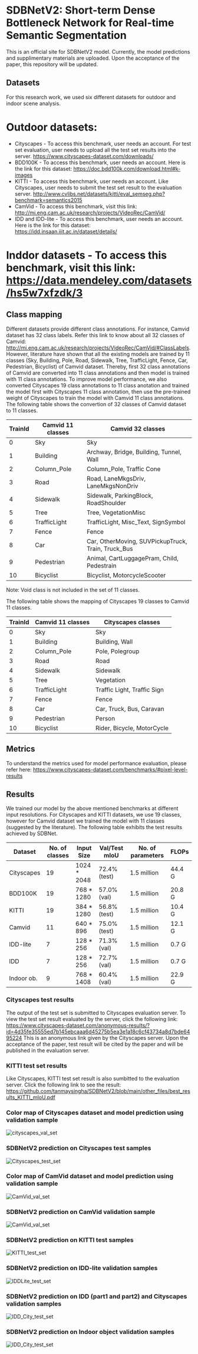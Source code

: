 # SDBNetV2: Short-term Dense Bottleneck Network for Real-time Semantic Segmentation 
This is an official site for SDBNetV2 model. Currently, the model predictions and supplimentary materials are uploaded. Upon the acceptance of the paper, this repository will be updated.

## Datasets
For this research work, we used six different datasets for outdoor and indoor scene analysis.
# Outdoor datasets:
* Cityscapes - To access this benchmark, user needs an account. For test set evaluation, user needs to upload all the test set results into the server. https://www.cityscapes-dataset.com/downloads/ 
* BDD100K - To access this benchmark, user needs an account. Here is the link for this dataset: https://doc.bdd100k.com/download.html#k-images
* KITTI - To access this benchmark, user needs an account. Like Cityscapes, user needs to submit the test set result to the evaluation server.  http://www.cvlibs.net/datasets/kitti/eval_semseg.php?benchmark=semantics2015    
* CamVid - To access this benchmark, visit this link: http://mi.eng.cam.ac.uk/research/projects/VideoRec/CamVid/
* IDD and IDD-lite - To access this benchmark, user needs an account. Here is the link for this dataset: https://idd.insaan.iiit.ac.in/dataset/details/

# Inddor datasets - To access this benchmark, visit this link: https://data.mendeley.com/datasets/hs5w7xfzdk/3

## Class mapping
Different datasets provide different class annotations. For instance, Camvid dataset has 32 class labels. Refer this link to know about all 32 classes of Camvid: http://mi.eng.cam.ac.uk/research/projects/VideoRec/CamVid/#ClassLabels. However, literature have shown that all the existing models are trained by 11 classes (Sky, Building, Pole, Road, Sidewalk, Tree, TrafficLight, Fence, Car, Pedestrian, Bicyclist) of Camvid dataset. Thereby, first 32 class annotations of Camvid are converted into 11 class annotations and then model is trained with 11 class annotations. To improve model performance, we also converted Cityscapes 19 class annotations to 11 class anotation and trained the model first with Cityscapes 11 class annotation, then use the pre-trained weight of Cityscapes to train the model with Camvid 11 class annotations. The following table shows the convertion of 32 classes of Camvid dataset to 11 classes.

TrainId | Camvid 11 classes  | Camvid 32 classes   
--------|--------------------|-------------------
   0    |        Sky         | Sky
   1    |     Building       | Archway, Bridge, Building, Tunnel, Wall
   2    |    Column_Pole     | Column_Pole, Traffic Cone
   3    |        Road        | Road, LaneMkgsDriv, LaneMkgsNonDriv  
   4    |      Sidewalk      | Sidewalk, ParkingBlock, RoadShoulder 
   5    |        Tree        | Tree, VegetationMisc
   6    |   TrafficLight     | TrafficLight, Misc_Text, SignSymbol  
   7    |       Fence        | Fence
   8    |        Car         | Car, OtherMoving, SUVPickupTruck, Train, Truck_Bus 
   9    |     Pedestrian     | Animal, CartLuggagePram, Child, Pedestrain   
  10    |     Bicyclist      | Bicyclist, MotorcycleScooter
  
  Note: Void class is not included in the set of 11 classes.
  
  The following table shows the mapping of Cityscapes 19 classes to Camvid 11 classes.
  
TrainId | Camvid 11 classes  | Cityscapes classes   
--------|--------------------|-------------------
   0    |        Sky         | Sky
   1    |     Building       | Building, Wall
   2    |    Column_Pole     | Pole, Polegroup
   3    |        Road        | Road  
   4    |      Sidewalk      | Sidewalk 
   5    |        Tree        | Vegetation
   6    |   TrafficLight     | Traffic Light, Traffic Sign  
   7    |       Fence        | Fence
   8    |        Car         | Car, Truck, Bus, Caravan 
   9    |     Pedestrian     | Person   
  10    |     Bicyclist      | Rider, Bicycle, MotorCycle


## Metrics
To understand the metrics used for model performance evaluation, please  refer here: https://www.cityscapes-dataset.com/benchmarks/#pixel-level-results

## Results
We trained our model by the above mentioned benchmarks at different input resolutions. For Cityscapes and KITTI datasets, we use 19 classes, however for Camvid dataset we trained the model with 11 classes (suggested by the literature). The following table exhibits the test results achieved by SDBNet.

Dataset    | No. of classes  | Input Size  |  Val/Test mIoU  | No. of parameters | FLOPs   
-----------|-----------------|-------------|-----------------|-------------------|--------
Cityscapes |        19       | 1024 * 2048 |  72.4% (test)   |    1.5 million    | 44.4 G
BDD100K    |        19       |  768 * 1280 |  57.0%  (val)   |    1.5 million    | 20.8 G
KITTI      |        19       |  384 * 1280 |  56.8% (test)   |    1.5 million    | 10.4 G
Camvid     |        11       |  640 * 896  |  75.0% (test)   |    1.5 million    | 12.1 G
IDD-lite   |         7       |  128 * 256  |  71.3% (val)    |    1.5 million    |  0.7 G
IDD        |         7       |  128 * 256  |  72.7% (val)    |    1.5 million    |  0.7 G
Indoor ob. |         9       |  768 * 1408 |  60.4% (val)    |    1.5 million    | 22.9 G

### Cityscapes test results
The output of the test set is submitted to Cityscapes evaluation server. To view the test set result evaluated by the server, click the following link: https://www.cityscapes-dataset.com/anonymous-results/?id=4d35fe35555ed7b145ebcaaa6d45275b5ea3e1a18c6cf43734a8d7bde6495224
This is an anonymous link given by the Cityscapes server. Upon the acceptance of the paper, test result will be cited by the paper and will be published in the evaluation server.

### KITTI test set results
Like Cityscapes, KITTI test set result is also sumbitted to the evaluation server. Click the following link to see the result:
https://github.com/tanmaysingha/SDBNetV2/blob/main/other_files/best_results_KITTI_mIoU.pdf

### Color map of Cityscapes dataset and model prediction using validation sample
![cityscapes_val_set](https://github.com/tanmaysingha/SDBNetV2/blob/main/Figures/City_color_map.png?raw=true)
 
### SDBNetV2 prediction on Cityscapes test samples
![Cityscapes_test_set](https://github.com/tanmaysingha/SDBNetV2/blob/main/Figures/city_test_pred.png?raw=true)  

### Color map of CamVid dataset and model prediction using validation sample
![CamVid_val_set](https://github.com/tanmaysingha/SDBNetV2/blob/main/Figures/camvid_color_map.png?raw=true)

### SDBNetV2 prediction on CamVid validation sample
![CamVid_val_set](https://github.com/tanmaysingha/SDBNetV2/blob/main/Figures/fig_CamVid_test.png?raw=true)

### SDBNetV2 prediction on KITTI test samples
![KITTI_test_set](https://github.com/tanmaysingha/SDBNetV2/blob/main/Figures/fig_KITTI_test.png?raw=true)

### SDBNetV2 prediction on IDD-lite validation samples
![IDDLite_test_set](https://github.com/tanmaysingha/SDBNetV2/blob/main/Figures/Idd_lite_test_pred.png?raw=true)

### SDBNetV2 prediction on IDD (part1 and part2) and Cityscapes validation samples
![IDD_City_test_set](https://github.com/tanmaysingha/SDBNetV2/blob/main/Figures/IDD_Cityscapes_1ID_pred.png?raw=true)

### SDBNetV2 prediction on Indoor object validation samples
![IDD_City_test_set](https://github.com/tanmaysingha/SDBNetV2/blob/main/Figures/IDD_Cityscapes_1ID_pred.png?raw=true)
